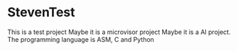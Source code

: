 # StevenTest
This is a test project
Maybe it is a microvisor project
Maybe it is a AI project.
The programming language is ASM, C and Python

